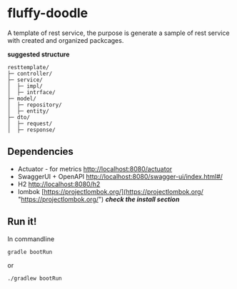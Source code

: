 # fluffy-doodle
A template of rest service, the purpose is generate a sample of rest service with created and organized packcages.

**suggested structure**
```
resttemplate/
├─ controller/
├─ service/
│  ├─ impl/
│  ├─ intrface/
├─ model/
│  ├─ repository/
│  ├─ entity/
├─ dto/
│  ├─ request/
│  ├─ response/
```

## Dependencies
-  Actuator - for metrics [http://localhost:8080/actuator](http://localhost:8080/actuator "http://localhost:8080/actuator")
-  SwaggerUI + OpenAPI [http://localhost:8080/swagger-ui/index.html#/](http://localhost:8080/swagger-ui/index.html#/ "http://localhost:8080/swagger-ui/index.html#/")
-  H2 [http://localhost:8080/h2](http://localhost:8080/h2 "http://localhost:8080/h2")
- lombok [https://projectlombok.org/](https://projectlombok.org/ "https://projectlombok.org/") ***check the install section***

## Run it!
In commandline
```shell
gradle bootRun
```
or
```shell
./gradlew bootRun
```
